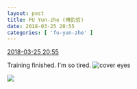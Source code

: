 ```yaml
---
layout: post
title: FU Yun-zhe (傅韵哲)
date: 2018-03-25 20:55
categories: [ 'fu-yun-zhe' ]
---
```


<div class="weibo-info">
  <a href="https://weibo.com/6505655408/G92WX4gI7">2018-03-25 20:55</a>
</div>

Training finished. I'm so tired. ![cover eyes](https://img.t.sinajs.cn/t4/appstyle/expression/ext/normal/3c/pcmoren_wu_org.png)

<!-- more -->

<a href="http://wx4.sinaimg.cn/mw690/0076h49Wgy1fppcwlfg58j30qq0hsgmy.jpg">
  <img class="weibo-pic-preview-h" src="http://wx4.sinaimg.cn/orj360/0076h49Wgy1fppcwlfg58j30qq0hsgmy.jpg" />
</a>
